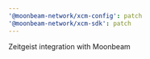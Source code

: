 ```yaml
---
'@moonbeam-network/xcm-config': patch
'@moonbeam-network/xcm-sdk': patch
---
```


Zeitgeist integration with Moonbeam
